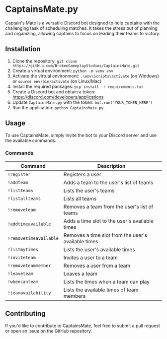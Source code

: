 # CaptainsMate.py
Captain's Mate is a versatile Discord bot designed to help captains with the challenging task of scheduling matches. It takes the stress out of planning and organizing, allowing captains to focus on leading their teams to victory.

## Installation
1. Clone the repository: `git clone https://github.com/BrokenGameplayStudios/CaptainsMate.git`
2. Create a virtual environment: `python -m venv env`
3. Activate the virtual environment: `.\env\Scripts\activate` (on Windows) or `source env/bin/activate` (on Linux/Mac)
4. Install the required packages: `pip install -r requirements.txt`
5. Create a Discord bot and obtain a token: https://discord.com/developers/applications
6. Update `CaptainsMate.py` with the token: `bot.run('YOUR_TOKEN_HERE')`
7. Run the application: `python CaptainsMate.py`

## Usage

To use CaptainsMate, simply invite the bot to your Discord server and use the available commands.

### Commands

| Command | Description |
| --- | --- |
| `!register` |	Registers a user |
| `!addteam` | Adds a team to the user's list of teams |
| `!listteams` | Lists the user's teams |
| `!listallteams` | Lists all teams |
| `!removeteam` |	Removes a team from the user's list of teams |
| `!addtimeavailable` |	Adds a time slot to the user's available times |
| `!removetimeavailable` | Removes a time slot from the user's available times |
| `!listmytimes` | Lists the user's available times |
| `!inviteteam`	| Invites a user to a team |
| `!removeteammember` | Removes a user from a team |
| `!leaveteam` |	Leaves a team |
| `!whencanteam` |	Lists the times when a team can play |
| `!teamavailability`	| Lists the available times of team members |

## Contributing

If you'd like to contribute to CaptainsMate, feel free to submit a pull request or open an issue on the GitHub repository.
